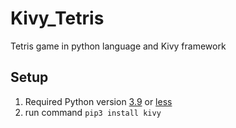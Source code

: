 # Kivy_Tetris
Tetris game in python language and Kivy framework 

## Setup
  1. Required Python version [3.9](https://www.python.org/downloads/release/python-3916/) or [less](https://www.python.org/downloads/)
  2. run command `pip3 install kivy`
